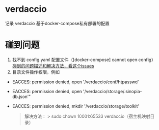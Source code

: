 # verdaccio

记录 verdaccio 基于docker-compose私有部署的配置

# 碰到问题

1. 找不到 config.yaml 配置文件（[docker-compose] cannot open config）
   [碰到的问题描述和解决方法，看这个issues](https://github.com/verdaccio/docker-examples/issues/30)
2. 目录文件操作权限，例如

- EACCES: permission denied, open '/verdaccio/conf/htpasswd'
- EACCES: permission denied, open '/verdaccio/storage/.sinopia-db.json'"
- EACCES: permission denied, mkdir '/verdaccio/storage/toolkit'
  
  > 解决方法： > sudo chown 10001:65533 verdaccio（宿主机映射目录）

